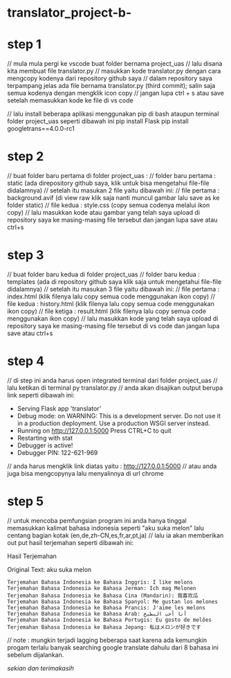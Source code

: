 # translator_project-b-

# step 1
// mula mula pergi ke vscode buat folder bernama project_uas
// lalu disana kita membuat file translator.py
// masukkan kode translator.py dengan cara mengcopy kodenya dari repository github saya
// dalam repository saya terpampang jelas ada file bernama translator.py (third commit); salin saja semua kodenya dengan mengklik icon copy
// jangan lupa ctrl + s atau save setelah memasukkan kode ke file di vs code

// lalu install beberapa aplikasi menggunakan pip di bash ataupun terminal folder project_uas seperti dibawah ini
pip install Flask
pip install googletrans==4.0.0-rc1

# step 2
// buat folder baru pertama di folder project_uas :
// folder baru pertama : static (ada direpository github saya, klik untuk bisa mengetahui file-file didalamnya)
// setelah itu masukan 2 file yaitu dibawah ini:
// file pertama : background.avif (di view raw klik saja nanti muncul gambar lalu save as ke folder static)
// file kedua : style.css (copy semua codenya melalui ikon copy)
// lalu masukkan kode atau gambar yang telah saya upload di repository saya ke masing-masing file tersebut dan jangan lupa save atau ctrl+s

# step 3
// buat folder baru kedua di folder project_uas 
// folder baru kedua : templates (ada di repository github saya klik saja untuk mengetahui file-file didalamnya)
// setelah itu masukan 3 file yaitu dibawah ini:
// file pertama : index.html (klik filenya lalu copy semua code menggunakan ikon copy)
// file kedua : history.html (klik filenya lalu copy semua code menggunakan ikon copy)
// file ketiga : result.html (klik filenya lalu copy semua code menggunakan ikon copy)
// lalu masukkan kode yang telah saya upload di repository saya ke masing-masing file tersebut di vs code dan jangan lupa save atau ctrl+s

# step 4
// di step ini anda harus open integrated terminal dari folder project_uas
// lalu ketikan di terminal py translator.py
// anda akan disajikan output berupa link seperti dibawah ini:
 * Serving Flask app 'translator'
 * Debug mode: on
WARNING: This is a development server. Do not use it in a production deployment. Use a production WSGI server instead.
 * Running on http://127.0.0.1:5000
Press CTRL+C to quit
 * Restarting with stat
 * Debugger is active!
 * Debugger PIN: 122-621-969

// anda harus mengklik link diatas yaitu : http://127.0.0.1:5000
// atau anda juga bisa mengcopynya lalu menyalinnya di url chrome

# step 5
// untuk mencoba pemfungsian program ini anda hanya tinggal memasukkan kalimat bahasa indonesia seperti "aku suka melon" lalu centang bagian kotak (en,de,zh-CN,es,fr,ar,pt,ja)
// lalu ia akan memberikan out put hasil terjemahan seperti dibawah ini:

Hasil Terjemahan

Original Text: aku suka melon

    Terjemahan Bahasa Indonesia ke Bahasa Inggris: I like melons
    Terjemahan Bahasa Indonesia ke Bahasa Jerman: Ich mag Melonen
    Terjemahan Bahasa Indonesia ke Bahasa Cina (Mandarin): 我喜欢瓜
    Terjemahan Bahasa Indonesia ke Bahasa Spanyol: Me gustan los melones
    Terjemahan Bahasa Indonesia ke Bahasa Prancis: J'aime les melons
    Terjemahan Bahasa Indonesia ke Bahasa Arab: أنا أحب البطيخ
    Terjemahan Bahasa Indonesia ke Bahasa Portugis: Eu gosto de melões
    Terjemahan Bahasa Indonesia ke Bahasa Jepang: 私はメロンが好きです

// note : mungkin terjadi lagging beberapa saat karena ada kemungkin progam terlalu banyak searching google translate dahulu dari 8 bahasa ini sebelum dijalankan.

*sekian dan terimakasih*
